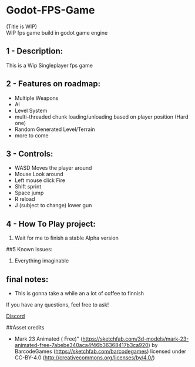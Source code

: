 # Godot-FPS-Game
(Title is WIP)<br>
WIP fps game build in godot game engine

## 1 - Description:
This is a Wip Singleplayer fps game
## 2 - Features on roadmap:
- Multiple Weapons
- Ai
- Level System
- multi-threaded chunk loading/unloading based on player position (Hard one)
- Random Generated Level/Terrain
- more to come
## 3 - Controls:
- WASD Moves the player around
- Mouse Look around
- Left mouse click Fire
- Shift sprint
- Space jump
- R reload
- J (subject to change) lower gun
## 4 - How To Play project:
1. Wait for me to finish a stable Alpha version

##5 Known Issues:
1. Everything imaginable

## final notes:
- This is gonna take a while an a lot of coffee to finnish

If you have any questions, feel free to ask!

[Discord](https://discordapp.com/users/449245292492095498)

##Asset credits
- Mark 23  Animated ( Free)" (https://sketchfab.com/3d-models/mark-23-animated-free-7abebe340aca4f46b36368417b3ca920) by BarcodeGames (https://sketchfab.com/barcodegames) licensed under CC-BY-4.0 (http://creativecommons.org/licenses/by/4.0/)
